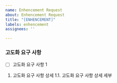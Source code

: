 ```yaml
---
name: Enhencement Request
about: Enhencement Request
title: "[ENHENCEMENT]"
labels: enhencement
assignees: ''

---
```


### 고도화 요구 사항

- [ ] 고도화 요구 사항 1
1. 고도화 요구 사항 상세
1.1. 고도화 요구 사항  상세 세부
